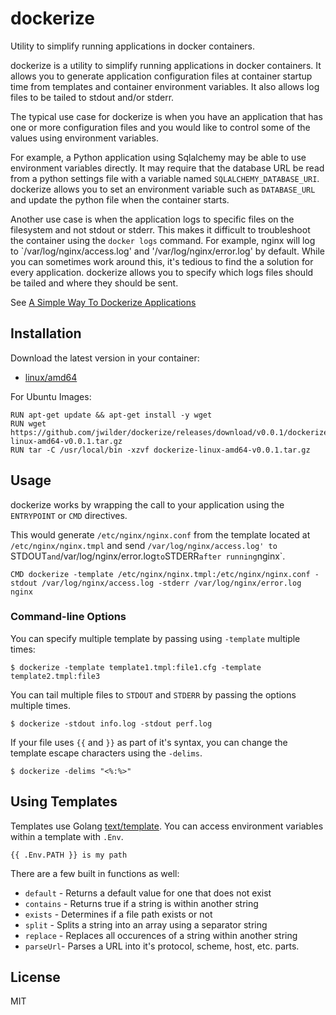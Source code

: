 dockerize
=============

Utility to simplify running applications in docker containers.

dockerize is a utility to simplify running applications in docker containers.  It allows you
to generate application configuration files at container startup time from templates and
container environment variables.  It also allows log files to be tailed to stdout and/or
stderr.

The typical use case for dockerize is when you have an application that has one or more
configuration files and you would like to control some of the values using environment variables.

For example, a Python application using Sqlalchemy may be able to use environment variables directly.
It may require that the database URL be read from a python settings file with a variable named
`SQLALCHEMY_DATABASE_URI`.  dockerize allows you to set an environment variable such as
`DATABASE_URL` and update the python file when the container starts.

Another use case is when the application logs to specific files on the filesystem and not stdout
or stderr.  This makes it difficult to troubleshoot the container using the `docker logs` command.
For example, nginx will log to `/var/log/nginx/access.log' and
'/var/log/nginx/error.log' by default.  While you can sometimes work around this, it's tedious to find
the a solution for every application.  dockerize allows you to specify which logs files should
be tailed and where they should be sent.

See [A Simple Way To Dockerize Applications](http://jasonwilder.com/blog/2014/10/13/a-simple-way-to-dockerize-applications/)

## Installation

Download the latest version in your container:

* [linux/amd64](https://github.com/jwilder/dockerize/releases/download/v0.0.1/dockerize-linux-amd64-v0.0.1.tar.gz)

For Ubuntu Images:

```
RUN apt-get update && apt-get install -y wget
RUN wget https://github.com/jwilder/dockerize/releases/download/v0.0.1/dockerize-linux-amd64-v0.0.1.tar.gz
RUN tar -C /usr/local/bin -xzvf dockerize-linux-amd64-v0.0.1.tar.gz
```

## Usage

dockerize works by wrapping the call to your application using the `ENTRYPOINT` or `CMD` directives.

This would generate `/etc/nginx/nginx.conf` from the template located at `/etc/nginx/nginx.tmpl` and
send `/var/log/nginx/access.log' to `STDOUT` and `/var/log/nginx/error.log` to `STDERR` after running
`nginx`.

```
CMD dockerize -template /etc/nginx/nginx.tmpl:/etc/nginx/nginx.conf -stdout /var/log/nginx/access.log -stderr /var/log/nginx/error.log nginx
```

### Command-line Options

You can specify multiple template by passing using `-template` multiple times:

```
$ dockerize -template template1.tmpl:file1.cfg -template template2.tmpl:file3

```

You can tail multiple files to `STDOUT` and `STDERR` by passing the options multiple times.

```
$ dockerize -stdout info.log -stdout perf.log

```

If your file uses `{{` and `}}` as part of it's syntax, you can change the template escape characters using the `-delims`.

```
$ dockerize -delims "<%:%>"
```

## Using Templates

Templates use Golang [text/template](http://golang.org/pkg/text/template/). You can access environment
variables within a template with `.Env`.

```
{{ .Env.PATH }} is my path
```

There are a few built in functions as well:

  * `default` - Returns a default value for one that does not exist
  * `contains` - Returns true if a string is within another string
  * `exists` - Determines if a file path exists or not
  * `split` - Splits a string into an array using a separator string
  * `replace` - Replaces all occurences of a string within another string
  * `parseUrl`- Parses a URL into it's protocol, scheme, host, etc. parts.

## License

MIT
